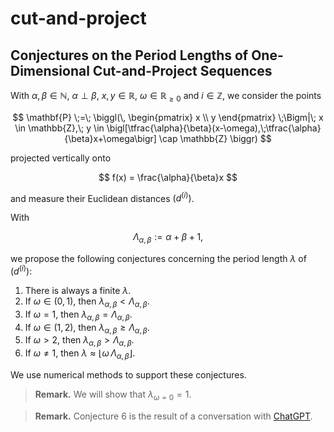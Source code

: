 # cut-and-project

## Conjectures on the Period Lengths of One-Dimensional Cut-and-Project Sequences

With $\alpha, \beta \in \mathbb{N}$, $\alpha \perp \beta$, $x, y \in \mathbb{R}$, $\omega \in \mathbb{R}_{\ge 0}$ and $i \in \mathbb{Z}$, we consider the points

$$
\mathbf{P} \;=\;
\biggl(\,
\begin{pmatrix} x \\ y \end{pmatrix}
\;\Bigm|\;
x \in \mathbb{Z},\;
y \in
\bigl[\tfrac{\alpha}{\beta}(x-\omega),\;\tfrac{\alpha}{\beta}x+\omega\bigr]
\cap \mathbb{Z}
\biggr)
$$

projected vertically onto

$$
f(x) = \frac{\alpha}{\beta}x
$$

and measure their Euclidean distances $(d^{(i)})$.

With

$$
\Lambda_{\alpha,\beta} := \alpha + \beta + 1,
$$

we propose the following conjectures concerning the period length $\lambda$ of $(d^{(i)})$:

1. There is always a finite $\lambda$.
2. If $\omega \in (0,1)$, then $\lambda_{\alpha,\beta} < \Lambda_{\alpha,\beta}$.
3. If $\omega = 1$, then $\lambda_{\alpha,\beta} = \Lambda_{\alpha,\beta}$.
4. If $\omega \in (1,2)$, then $\lambda_{\alpha,\beta} \ge \Lambda_{\alpha,\beta}$.
5. If $\omega > 2$, then $\lambda_{\alpha,\beta} > \Lambda_{\alpha,\beta}$.
6. If $\omega \ne 1$, then $\displaystyle \lambda \approx \bigl\lfloor \omega \,\Lambda_{\alpha,\beta}\bigr\rfloor$.

We use numerical methods to support these conjectures.

> **Remark.** We will show that $\lambda_{\omega=0} = 1$.

> **Remark.** Conjecture 6 is the result of a conversation with [ChatGPT](https://chat.openai.com).
